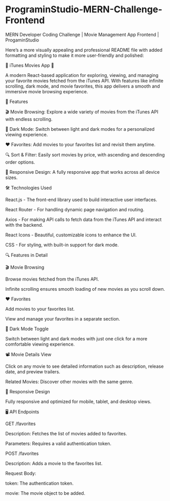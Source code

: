 # PrograminStudio-MERN-Challenge-Frontend

MERN Developer Coding Challenge | Movie Management App Frontend | ProgaminStudio



Here’s a more visually appealing and professional README file with added formatting and styling to make it more user-friendly and polished:

🌟 iTunes Movies App 🌟

A modern React-based application for exploring, viewing, and managing your favorite movies fetched from the iTunes API. With features like infinite scrolling, dark mode, and movie favorites, this app delivers a smooth and immersive movie browsing experience.

🚀 Features

🎬 Movie Browsing: Explore a wide variety of movies from the iTunes API with endless scrolling.

🌙 Dark Mode: Switch between light and dark modes for a personalized viewing experience.

❤️ Favorites: Add movies to your favorites list and revisit them anytime.

🔍 Sort & Filter: Easily sort movies by price, with ascending and descending order options.

📱 Responsive Design: A fully responsive app that works across all device sizes.


🛠️ Technologies Used

React.js - The front-end library used to build interactive user interfaces.

React Router - For handling dynamic page navigation and routing.

Axios - For making API calls to fetch data from the iTunes API and interact with the backend.

React Icons - Beautiful, customizable icons to enhance the UI.

CSS - For styling, with built-in support for dark mode.



🔍 Features in Detail

🎬 Movie Browsing

Browse movies fetched from the iTunes API.

Infinite scrolling ensures smooth loading of new movies as you scroll down.

❤️ Favorites

Add movies to your favorites list.

View and manage your favorites in a separate section.

🌙 Dark Mode Toggle

Switch between light and dark modes with just one click for a more comfortable viewing experience.

📽 Movie Details View

Click on any movie to see detailed information such as description, release date, and preview trailers.

Related Movies: Discover other movies with the same genre.

📱 Responsive Design

Fully responsive and optimized for mobile, tablet, and desktop views.

🖥️ API Endpoints

GET /favorites

Description: Fetches the list of movies added to favorites.

Parameters: Requires a valid authentication token.

POST /favorites

Description: Adds a movie to the favorites list.

Request Body:

token: The authentication token.

movie: The movie object to be added.

